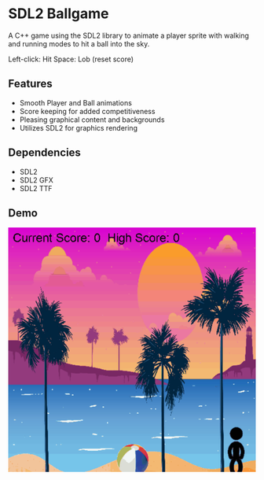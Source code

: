 # SDL2 Ballgame
A C++ game using the SDL2 library to animate a player sprite with walking and running modes to hit a ball into the sky.

Left-click: Hit
Space: Lob (reset score)

## Features
- Smooth Player and Ball animations
- Score keeping for added competitiveness
- Pleasing graphical content and backgrounds
- Utilizes SDL2 for graphics rendering

## Dependencies
- SDL2
- SDL2 GFX
- SDL2 TTF

## Demo
![Gameplay Demo](./demo.gif)